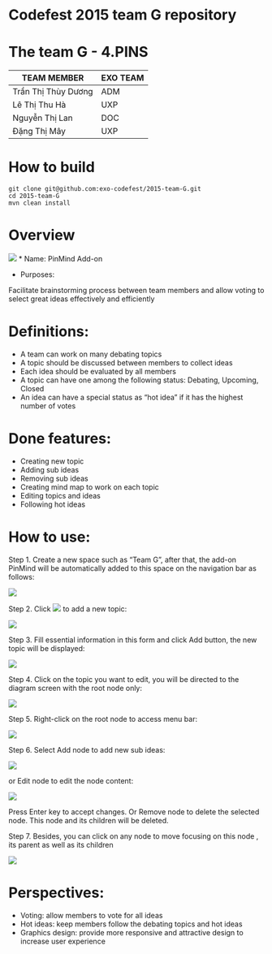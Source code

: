 Codefest 2015 team G repository
===========

# The team G - 4.PINS


TEAM MEMBER | EXO TEAM
------------ | -------------
Trần Thị Thùy Dương | ADM
Lê Thị Thu Hà | UXP
Nguyễn Thị Lan | DOC
Đặng Thị Mây | UXP

# How to build

	git clone git@github.com:exo-codefest/2015-team-G.git
	cd 2015-team-G
	mvn clean install

# Overview 
<img src="images/generalmindmap.png" />
* Name: PinMind Add-on

* Purposes:  

Facilitate brainstorming process between team members and allow voting to select great ideas effectively and efficiently

# Definitions:

- A team can work on many debating topics
- A topic should be discussed between members to collect ideas
- Each idea should be evaluated by all members
- A topic can have one among the following status: Debating, Upcoming, Closed
- An idea can have a special status as “hot idea” if it has the highest number of votes

# Done features:

- Creating new topic
- Adding sub ideas
- Removing sub ideas
- Creating mind map  to work on each topic
- Editing topics and ideas 
- Following hot ideas 

# How to use:

Step 1. Create a new space such as “Team G”, after that, the add-on PinMind will be automatically added to this space on the navigation bar as follows:

<img src="images/navigationbar.png" />

Step 2. Click <img src="images/newtopicbtn.png" /> to add a new topic:

 <img src="images/newtopicform.png" />
 
Step 3. Fill essential information in this form and click Add button, the new topic will be displayed:

 <img src="images/exhibitiontopic.png" />
 
Step 4. Click on the topic you want to edit, you will be directed to the diagram screen with the root node only:

<img src="images/rootnode.png" />

Step 5. Right-click on the root node to access menu bar:

<img src="images/menubar.png" />

Step 6. Select Add node to add new sub ideas:

<img src="images/nodedemo.png" />

or Edit node to edit the node content:

<img src="images/nodeedit.png" />

Press Enter key to accept changes.
Or Remove node to delete the selected node. This node and its children will be deleted.

Step 7. Besides, you can click on any node to move focusing on this node , its parent as well as its children

<img src="images/focusnode.png" />

# Perspectives:

- Voting: allow members to vote for all ideas
- Hot ideas: keep members follow the debating topics and hot ideas
- Graphics design: provide more responsive and attractive design to increase user experience
